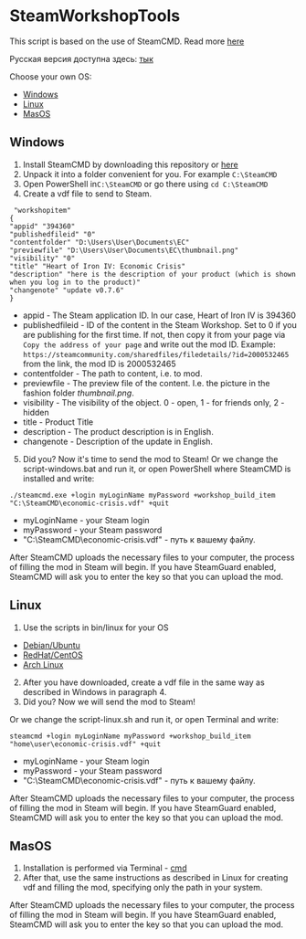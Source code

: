 # SteamWorkshopTools

This script is based on the use of SteamCMD. Read more [here](https://developer.valvesoftware.com/wiki/SteamCMD)

Русская версия доступна здесь: [тык](https://github.com/Sepera-okeq/SteamWorkshopTools/blob/main/README-RU.md)

Choose your own OS:
- [Windows](#Windows)
- [Linux](#Linux)
- [MasOS](#MasOS)


## Windows
1. Install SteamCMD by downloading this repository or [here](https://steamcdn-a.akamaihd.net/client/installer/steamcmd.zip)
2. Unpack it into a folder convenient for you. For example ``C:\SteamCMD``
3. Open PowerShell in``C:\SteamCMD`` or go there using ``cd C:\SteamCMD``
4. Create a vdf file to send to Steam.
```
 "workshopitem"
{
"appid" "394360" 
"publishedfileid" "0"
"contentfolder" "D:\Users\User\Documents\EC"
"previewfile" "D:\Users\User\Documents\EC\thumbnail.png"
"visibility" "0"
"title" "Heart of Iron IV: Economic Crisis"
"description" "here is the description of your product (which is shown when you log in to the product)"
"changenote" "update v0.7.6"
}
```
- appid - The Steam application ID. In our case, Heart of Iron IV is 394360
- publishedfileid - ID of the content in the Steam Workshop. Set to 0 if you are publishing for the first time. If not, then copy it from your page via `Copy the address of your page` and write out the mod ID.
Example: ``https://steamcommunity.com/sharedfiles/filedetails/?id=2000532465`` from the link, the mod ID is 2000532465
- contentfolder - The path to content, i.e. to mod.
- previewfile - The preview file of the content. I.e. the picture in the fashion folder *thumbnail.png*.
- visibility - The visibility of the object. 0 - open, 1 - for friends only, 2 - hidden
- title - Product Title
- description - The product description is in English.
- changenote - Description of the update in English.
5. Did you? Now it's time to send the mod to Steam!
Or we change the script-windows.bat and run it, or open PowerShell where SteamCMD is installed and write:

``./steamcmd.exe +login myLoginName myPassword +workshop_build_item "C:\SteamCMD\economic-crisis.vdf" +quit``

- myLoginName - your Steam login
- myPassword - your Steam password
- "C:\SteamCMD\economic-crisis.vdf" - путь к вашему файлу.

After SteamCMD uploads the necessary files to your computer, the process of filling the mod in Steam will begin. If you have SteamGuard enabled, SteamCMD will ask you to enter the key so that you can upload the mod.

## Linux
1. Use the scripts in bin/linux for your OS
  - [Debian/Ubuntu](https://github.com/Sepera-okeq/SteamWorkshopTools/blob/main/bin/linux/debian_ubuntu.sh)
  - [RedHat/CentOS](https://github.com/Sepera-okeq/SteamWorkshopTools/blob/main/bin/linux/redhat_centos.sh)
  - [Arch Linux](https://github.com/Sepera-okeq/SteamWorkshopTools/blob/main/bin/linux/arch_linux.sh)
2. After you have downloaded, create a vdf file in the same way as described in Windows in paragraph 4.
3. Did you? Now we will send the mod to Steam!

Or we change the script-linux.sh and run it, or open Terminal and write:

``steamcmd +login myLoginName myPassword +workshop_build_item "home\user\economic-crisis.vdf" +quit``

- myLoginName - your Steam login
- myPassword - your Steam password
- "C:\SteamCMD\economic-crisis.vdf" - путь к вашему файлу.

After SteamCMD uploads the necessary files to your computer, the process of filling the mod in Steam will begin. If you have SteamGuard enabled, SteamCMD will ask you to enter the key so that you can upload the mod.

## MasOS
1. Installation is performed via Terminal - [cmd](https://github.com/Sepera-okeq/SteamWorkshopTools/blob/main/bin/macos/macos.txt)
2. After that, use the same instructions as described in Linux for creating vdf and filling the mod, specifying only the path in your system.

After SteamCMD uploads the necessary files to your computer, the process of filling the mod in Steam will begin. If you have SteamGuard enabled, SteamCMD will ask you to enter the key so that you can upload the mod.

